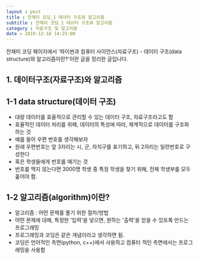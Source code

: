```yaml
---
layout : post  
title : 잔재미 코딩_1 데이터 구조와 알고리즘   
subtitle : 잔재미 코딩_1 데이터 구조와 알고리즘   
category : 자료구조 및 알고리즘  
date : 2019-12-18 14:25:00  
---
```


잔재미 코딩 페이지에서 '파이썬과 컴퓨터 사이언스(자료구조) - 데이터 구조(data structure)와 알고리즘이란?'이란 글을 정리한 글입니다.

## 1. 데이터구조(자료구조)와 알고리즘

## 1-1 data structure(데이터 구조)

- 대량 데이터를 효율적으로 관리할 수 있는 데이터 구조, 자료구조라고도 함
- 효율적인 데이터 처리를 위해, 데이터의 특성에 따라, 체계적으로 데이터를 구조화하는 것  
- 예를 들어 우편 번호를 생각해보자  
- 원래 우편번호는 앞 3자리는 시, 군, 자치구를 표기하고, 뒤 2자리는 일련번호로 구성한다
- 혹은 학생들에게 번호를 매기는 것  
- 번호를 맥지 않는다면 3000명 학생 중 특정 학생을 찾기 위해, 전체 학생부를 모두 훑어야 함.  


## 1-2 알고리즘(algorithm)이란?  

- 알고리즘 : 어떤 문제를 풀기 위한 절차/방법  
- 어떤 문제에 대해, 특정한 '입력'을 넣으면, 원하는 '출력'을 얻을 수 있또록 만드는 프로그래밍  
- 프로그래밍과 코딩은 같은 개념이라고 생각하면 됨.  
- 코딩은 언어적인 측면(python, c++)에서 사용하고 컴퓨터 적인 측면에서는 프로그래밍을 사용함
